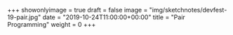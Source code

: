 +++
showonlyimage = true
draft = false
image = "img/sketchnotes/devfest-19-pair.jpg"
date = "2019-10-24T11:00:00+00:00"
title = "Pair Programming"
weight = 0
+++
